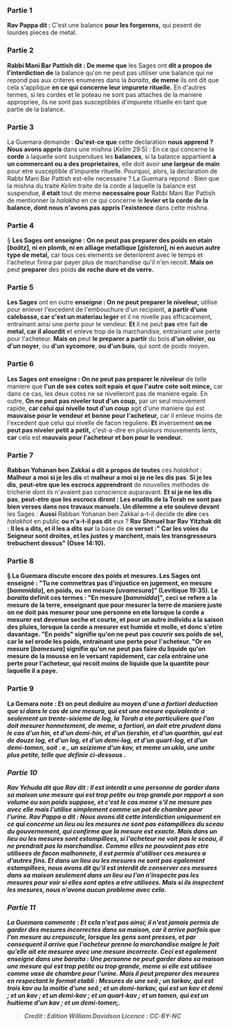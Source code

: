 
### Partie 1
<b>Rav Pappa dit : </b> C'est une balance <b>pour les forgerons,</b> qui pesent de lourdes pieces de metal.

### Partie 2
<b>Rabbi Mani Bar Pattish dit : De meme que</b> les Sages ont <b>dit a propos de l'interdiction de</b> la balance qu'on ne peut pas utiliser une balance qui ne repond pas aux criteres enumeres dans la <i>baraita</i>, <b>de meme</b> ils ont dit</b> que cela s'applique <b>en ce qui concerne leur impurete rituelle.</b> En d'autres termes, si les cordes et le poteau ne sont pas attaches de la maniere appropriee, ils ne sont pas susceptibles d'impurete rituelle en tant que partie de la balance.

### Partie 3
La Guemara demande : <b>Qu'est-ce que</b> cette declaration <b>nous apprend ? Nous avons appris</b> dans une mishna (<i>Kelim</i> 29:5) : En ce qui concerne la <b>corde</b> a laquelle sont suspendues les <b>balances</b>, si la balance appartient <b>a un commercant ou a des proprietaires</b>, elle doit avoir <b>une largeur de main</b> pour etre susceptible d'impurete rituelle. Pourquoi, alors, la declaration de Rabbi Mani Bar Pattish est-elle necessaire ? La Guemara repond : Bien que la mishna du traité <i>Kelim</i> traite de la corde a laquelle la balance est suspendue, <b>il etait</b> tout de meme <b>necessaire pour</b> Rabbi Mani Bar Pattish de mentionner la <i>halakha</i> en ce qui concerne le <b>levier et la corde de la balance, dont nous n'avons pas appris l'existence</b> dans cette mishna.

### Partie 4
§ <b>Les Sages ont enseigne : On ne peut pas preparer des poids en etain [<i>baâtz</i>], ni en plomb, ni en alliage metallique [<i>gisteron</i>], ni en aucun autre type de metal,</b> car tous ces elements se deteriorent avec le temps et l'acheteur finira par payer plus de marchandise qu'il n'en recoit. <b>Mais on</b> peut <b>preparer</b> des poids <b>de</b> <b>roche dure et de verre.</b>

### Partie 5
<b>Les Sages</b> ont en outre <b>enseigne : On ne peut preparer le niveleur,</b> utilise pour enlever l'excedent de l'embouchure d'un recipient, <b>a partir d'une calebasse, car c'est un materiau leger</b> et il ne nivelle pas efficacement, entrainant ainsi une perte pour le vendeur. <b>Et</b> il ne peut <b>pas</b> etre fait <b>de metal, car il alourdit</b> et enleve trop de la marchandise, entrainant une perte pour l'acheteur. <b>Mais on</b> peut <b>le preparer a partir</b> du bois <b>d'un olivier</b>, <b>ou d'un noyer</b>, ou <b>d'un sycomore</b>, <b>ou d'un buis</b>, qui sont de poids moyen.

### Partie 6
<b>Les Sages ont enseigne : On ne peut pas preparer le niveleur</b> de telle maniere que <b>l'un de ses cotes soit epais et que l'autre</b> <b>cote soit mince,</b> car dans ce cas, les deux cotes ne se nivelleront pas de maniere egale. En outre, <b>On ne peut pas niveler tout d'un coup,</b> par un seul mouvement rapide, <b>car celui qui nivelle tout d'un coup</b> agit d'une maniere qui est <b>mauvaise pour le vendeur et bonne pour l'acheteur,</b> car il enleve moins de l'excedent que celui qui nivelle de facon reguliere. <b>Et</b> inversement <b>on ne peut pas niveler petit a petit,</b> c'est-a-dire en plusieurs mouvements lents, <b>car</b> cela est <b>mauvais pour l'acheteur et bon pour le vendeur.</b>

### Partie 7
<b>Rabban Yohanan ben Zakkai a dit a propos de toutes</b> ces <i>halakhot</i> : <b>Malheur a moi si je les dis</b> et <b>malheur a moi si je ne les dis pas</b>. <b>Si je les dis</b>, <b>peut-etre que les escrocs apprendront</b> de nouvelles methodes de tricherie dont ils n'avaient pas conscience auparavant. <b>Et si je ne les dis pas</b>, <b>peut-etre que les escrocs diront : Les erudits de la Torah ne sont pas bien verses dans nos travaux manuels. Un dilemme a ete souleve devant</b> les Sages : <b>Aussi</b> Rabban Yohanan ben Zakkai a-t-il decide de <b>dire</b> ces <i>halakhot</i> en public <b>ou n'a-t-il pas dit</b> eux ? <b>Rav Shmuel bar Rav Yitzhak dit : Il les a dits, et il les a dits sur</b> la base de <b>ce verset :" Car les voies du Seigneur sont droites, et les justes y marchent, mais les transgresseurs trebuchent dessus" (Osee 14:10).

### Partie 8
§ La Guemara discute encore des poids et mesures. <b>Les Sages ont enseigné : "Tu ne commettras pas d'injustice en jugement, en mesure [<i>bammidda</i>], en poids, ou en mesure [<i>uvamesura</i>]"</b> (Levitique 19:35). Le <i>baraita</i> definit ces termes : <b>"En mesure [<i>bammidda</i>]", ceci</b> se refere a la <b>mesure de la terre,</b> enseignant <b>que</b> pour mesurer la terre de maniere juste <b>on ne doit pas mesurer pour une</b> personne <b>en ete</b> lorsque la corde a mesurer est devenue seche et courte, <b>et pour un</b> autre individu <b>a la saison des pluies,</b> lorsque la corde a mesurer est humide et molle, et donc s'etire davantage. <b>"En poids"</b> signifie <b>qu'on ne peut pas couvrir ses poids de sel,</b> car le sel erode les poids, entrainant une perte pour l'acheteur. <b>"Or en mesure [<i>bamesura</i>]</b> signifie <b>qu'on ne peut pas faire</b> du liquide qu'on mesure <b>de la mousse</b> en le versant rapidement, car cela entraine une perte pour l'acheteur, qui recoit moins de liquide que la quantite pour laquelle il a paye.

### Partie 9
La Gemara note : <b>Et</b> on peut deduire au moyen d'une <b><i>a fortiori</b> deduction <b>que si</b> dans le cas de <b>une <i>mesura</i>, qui est</b> une mesure equivalente a seulement <b>un trente-sixieme de <i>log</i>, la Torah a ete particuliere que</b> l'on doit mesurer honnetement, de meme, <b><i>a fortiori</i>,</b> on doit etre prudent dans le cas <b>d'un <i>hin</i>, et d'un demi-<i>hin</i>, et d'un tiers<i>hin</i>, et d'un quart<i>hin</i>, </b> qui est de douze <i>log</i>, <b>et d'un <i>log</i>, et d'un demi-<i>log</i>, et d'un quart-<i>log</i></b>, <b>et d'un demi-<i>tomen</i>,</b> soit . e., un seizieme d'un <i>kav</i>, <b>et</b> meme <b>un <i>ukla</i>,</b> une unite plus petite, telle que definie ci-dessous .

### Partie 10
<b>Rav Yehuda dit</b> que <b>Rav dit : Il est interdit a une personne de garder dans sa maison une mesure</b> qui est <b>trop petite ou trop grande</b> par rapport a son volume ou son poids suppose, <b>et</b> c'est le cas <b>meme</b> s'il ne mesure pas avec elle mais l'utilise simplement <b>comme <b>un pot de chambre pour l'urine. Rav Pappa a dit : Nous avons dit</b> cette interdiction <b>uniquement en ce qui concerne un lieu ou</b> les mesures <b>ne sont pas estampillees</b> du sceau du gouvernement, qui confirme que la mesure est exacte. <b>Mais dans un lieu ou</b> les mesures <b>sont estampillees, si</b> l'acheteur <b>ne voit pas le sceau, il ne prendrait pas</b> la marchandise. Comme elles ne pouvaient pas etre utilisees de facon malhonnete, il est permis d'utiliser ces mesures a d'autres fins. <b>Et dans un lieu ou</b> les mesures <b>ne sont pas egalement estampillees, nous avons dit</b> qu'il est interdit de conserver ces mesures dans sa maison <b>seulement</b> dans un lieu <b>ou l'on n'inspecte pas</b> les mesures pour voir si elles sont aptes a etre utilisees. <b>Mais</b> si <b>ils inspectent</b> les mesures, <b>nous n'avons aucun</b> probleme <b>avec cela.</b>

### Partie 11
La Guemara commente : <b>Et</b> cela <b>n'est pas ainsi;</b> il n'est jamais permis de garder des mesures incorrectes dans sa maison, car <b>il arrive parfois</b> que l'on mesure <b>au crepuscule,</b> lorsque les gens sont presses, <b>et</b> par consequent <b>il arrive</b> que l'acheteur <b>prenne</b> la marchandise malgre le fait qu'elle ait ete mesuree avec une mesure incorrecte. <b>Ceci est egalement enseigne</b> dans une <i>baraita</i> : <b>Une personne ne peut garder dans sa maison une mesure</b> qui est <b>trop petite ou trop grande, meme</b> si <b>elle</b> est utilisee comme <b>vase de chambre pour l'urine. Mais il</b> peut <b>preparer</b> des mesures en respectant le format etabli : Mesures de <b>une <i>seâ</i> ; un <i>tarkav</i>,</b> qui est trois <i>kav</i> ou la moitie d'une <i>seâ</i> ; <b>et un demi-<i>tarkav</i>,</b> qui est un <i>kav</i> et demi ; <b>et un <i>kav</i> ; et un demi-<i>kav</i> ; et un quart-<i>kav</i></b> ; <b>et un <i>tomen</i>,</b> qui est un huitieme d'un <i>kav</i> ; <b>et un demi-<i>tomen</i>;</b>.

>Credit : Edition William Davidson
>Licence : CC-BY-NC